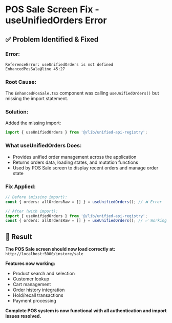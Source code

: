 # POS Sale Screen Fix - useUnifiedOrders Error

## ✅ **Problem Identified & Fixed**

### **Error:**
```
ReferenceError: useUnifiedOrders is not defined
EnhancedPosSale@line 45:27
```

### **Root Cause:**
The `EnhancedPosSale.tsx` component was calling `useUnifiedOrders()` but missing the import statement.

### **Solution:**
Added the missing import:
```typescript
import { useUnifiedOrders } from '@/lib/unified-api-registry';
```

### **What useUnifiedOrders Does:**
- Provides unified order management across the application
- Returns orders data, loading states, and mutation functions
- Used by POS Sale screen to display recent orders and manage order state

### **Fix Applied:**
```typescript
// Before (missing import):
const { orders: allOrdersRaw = [] } = useUnifiedOrders(); // ❌ Error

// After (with import):
import { useUnifiedOrders } from '@/lib/unified-api-registry';
const { orders: allOrdersRaw = [] } = useUnifiedOrders(); // ✅ Working
```

## 🚀 **Result**

**The POS Sale screen should now load correctly at:** `http://localhost:5000/instore/sale`

**Features now working:**
- Product search and selection
- Customer lookup
- Cart management
- Order history integration
- Hold/recall transactions
- Payment processing

**Complete POS system is now functional with all authentication and import issues resolved.**